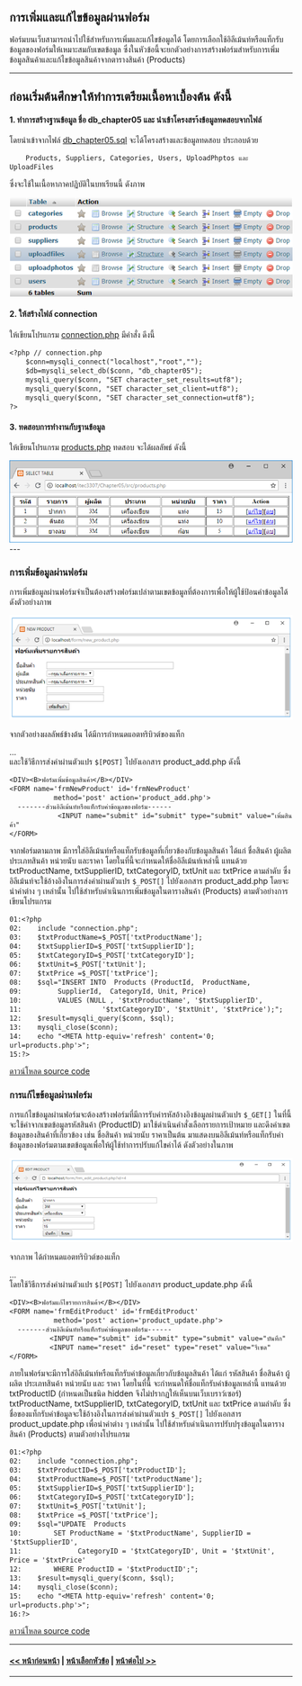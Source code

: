 ## การเพิ่มและแก้ไขข้อมูลผ่านฟอร์ม

ฟอร์มบนเว็บสามารถนำไปใช้สำหรับการเพิ่มและแก้ไขข้อมูลได้ โดยการเลือกใช้อิลีเม้นท์หรือแท็กรับข้อมูลของฟอร์มให้เหมาะสมกับเขตข้อมูล ซึ่งในหัวข้อนี้จะยกตัวอย่างการสร้างฟอร์มสำหรับการเพิ่มข้อมูลสินค้าและแก้ไขข้อมูลสินค้าจากตารางสินค้า (Products) 

---
ก่อนเริ่มต้นศึกษาให้ทำการเตรียมเนื้อหาเบื้องต้น ดังนี้
---

#### 1. ทำการสร้างฐานข้อมูล ชื่อ db_chapter05 และ นำเข้าโครงสรา้งข้อมูลทดสอบจากไฟล์ 

โดยนำเข้าจากไฟล์ [db_chapter05.sql](src/db_chapter05.sql) จะได้โครงสร้างและข้อมูลทดสอบ ประกอบด้วย
```
    Products, Suppliers, Categories, Users, UploadPhptos และ UploadFiles 
```

ซึ่งจะใช้ในเนื้อหาภาคปฏิบัติในบทเรียนนี้ ดังภาพ

<img src=output/db_chapter05.png>

#### 2. ให้สร้างไฟล์ connection

ให้เขียนโปรแกรม [connection.php](src/connection.php) มีคำสั่ง ดีงนี้
```
<?php // connection.php
    $conn=mysqli_connect("localhost","root","");
    $db=mysqli_select_db($conn, "db_chapter05");
    mysqli_query($conn, "SET character_set_results=utf8");
    mysqli_query($conn, "SET character_set_client=utf8");
    mysqli_query($conn, "SET character_set_connection=utf8");
?>
```

#### 3. ทดสอบการทำงานกับฐานข้อมูล

ให้เขียนโปรแกรม [products.php](src/products.php) ทดสอบ จะได้ผลลัพธ์ ดังนี้

<img src=output/products.png>
---

### การเพิ่มข้อมูลผ่านฟอร์ม
การเพิ่มข้อมูลผ่านฟอร์มจำเป็นต้องสร้างฟอร์มเปล่าตามเขตข้อมูลที่ต้องการเพื่อให้ผู้ใช้ป้อนค่าข้อมูลได้ ดังตัวอย่างภาพ

<img src=img/0505.png>

จากตัวอย่างผลลัพธ์ข้างต้น ได้มีการกำหนดแอตทริบิวต์ของแท็ก <FORM>…</FORM> และใช้วิธีการส่งค่าผ่านตัวแปร ```$[POST]``` ไปยังเอกสาร product_add.php ดังนี้

```
<DIV><B>ฟอร์มเพิ่มข้อมูลสินค้า</B></DIV>
<FORM name='frmNewProduct' id='frmNewProduct' 
           method='post' action='product_add.php'>
  -------ส่วนอิลีเม้นท์หรือแท็กรับค่าข้อมูลของฟอร์ม------
            <INPUT name="submit" id="submit" type="submit" value="เพิ่มสินค้า"
</FORM>
```

จากฟอร์มตามภาพ มีการใส่อิลีเม้นท์หรือแท็กรับข้อมูลที่เกี่ยวข้องกับข้อมูลสินค้า ได้แก่ ชื่อสินค้า ผู้ผลิต ประเภทสินค้า หน่วยนับ และราคา โดยในที่นี้จะกำหนดให้ชื่ออิลีเม้นท์เหล่านี้ แทนด้วย  txtProductName, txtSupplierID, txtCategoryID, txtUnit และ txtPrice ตามลำดับ ซึ่งอิลีเม้นท์จะใช้อ้างอิงในการส่งค่าผ่านตัวแปร ```$_POST[]``` ไปยังเอกสาร product_add.php โดยจะนำค่าต่าง ๆ เหล่านั้น ไปใช้สำหรับดำเนินการเพิ่มข้อมูลในตารางสินค้า (Products) ตามตัวอย่างการเขียนโปรแกรม

```
01:<?php
02:	   include "connection.php";
03:	   $txtProductName=$_POST['txtProductName'];
04:	   $txtSupplierID=$_POST['txtSupplierID'];
05:	   $txtCategoryID=$_POST['txtCategoryID']; 
06:	   $txtUnit=$_POST['txtUnit']; 
07:	   $txtPrice =$_POST['txtPrice']; 
08:	   $sql="INSERT INTO  Products (ProductId,  ProductName, 
09:	        SupplierId,  CategoryId, Unit, Price) 
10:	        VALUES (NULL , '$txtProductName', '$txtSupplierID',
11:	                   '$txtCategoryID', '$txtUnit', '$txtPrice');";
12:	   $result=mysqli_query($conn, $sql); 
13:	   mysqli_close($conn);
14:	   echo "<META http-equiv='refresh' content='0; url=products.php'>";
15:?>
```

[ดาวน์โหลด source code](src/ch05_04.php)

### การแก้ไขข้อมูลผ่านฟอร์ม
การแก้ไขข้อมูลผ่านฟอร์มจะต้องสร้างฟอร์มที่มีการรับค่ารหัสอ้างอิงข้อมูลผ่านตัวแปร ```$_GET[]``` ในที่นี้ จะใช้ค่าจากเขตข้อมูลรหัสสินค้า (ProductID) มาใช้ดำเนินคำสั่งเลือกรายการเป้าหมาย และดึงค่าเขตข้อมูลของสินค้าที่เกี่ยวข้อง เช่น ชื่อสินค้า หน่วยนับ ราคาเป็นต้น มาแสดงบนอิลีเม้นท์หรือแท็กรับค่าข้อมูลของฟอร์มตามเขตข้อมูลเพื่อให้ผู้ใช้ทำการปรับแก้ไขค่าได้ ดังตัวอย่างในภาพ

<img src=img/0506.png>

จากภาพ ได้กำหนดแอตทริบิวต์ของแท็ก <FORM>…</FORM> โดยใช้วิธีการส่งค่าผ่านตัวแปร ```$[POST]``` ไปยังเอกสาร product_update.php ดังนี้

```
<DIV><B>ฟอร์มแก้ไขรายการสินค้า</B></DIV>
<FORM name='frmEditProduct' id='frmEditProduct' 
           method='post' action='product_update.php'>
  -------ส่วนอิลีเม้นท์หรือแท็กรับค่าข้อมูลของฟอร์ม------
          <INPUT name="submit" id="submit" type="submit" value="บันทึก"
          <INPUT name="reset" id="reset" type="reset" value="รีเซต"
</FORM>
```

ภายในฟอร์มจะมีการใส่อิลีเม้นท์หรือแท็กรับค่าข้อมูลเกี่ยวกับข้อมูลสินค้า ได้แก่ รหัสสินค้า ชื่อสินค้า ผู้ผลิต ประเภทสินค้า หน่วยนับ และ ราคา โดยในที่นี้ จะกำหนดให้ชื่อแท็กรับค่าข้อมูลเหล่านี้ แทนด้วย  txtProductID (กำหนดเป็นชนิด hidden จึงไม่ปรากฏให้เห็นบนเว็บเบราว์เซอร์) txtProductName, txtSupplierID, txtCategoryID, txtUnit และ txtPrice ตามลำดับ ซึ่งชื่อของแท็กรับค่าข้อมูลจะใช้อ้างอิงในการส่งค่าผ่านตัวแปร ```$_POST[]``` ไปยังเอกสาร product_update.php เพื่อนำค่าต่าง ๆ เหล่านั้น ไปใช้สำหรับดำเนินการปรับปรุงข้อมูลในตารางสินค้า (Products) ตามตัวอย่างโปรแกรม

```
01:<?php
02:	   include "connection.php";
03:	   $txtProductID=$_POST['txtProductID']; 
04:	   $txtProductName=$_POST['txtProductName']; 
05:	   $txtSupplierID=$_POST['txtSupplierID']; 
06:	   $txtCategoryID=$_POST['txtCategoryID']; 
07:	   $txtUnit=$_POST['txtUnit']; 
08:	   $txtPrice =$_POST['txtPrice']; 
09:	   $sql="UPDATE  Products 
10:	       SET ProductName = '$txtProductName', SupplierID = '$txtSupplierID',
11:	             CategoryID = '$txtCategoryID', Unit = '$txtUnit', Price = '$txtPrice' 
12:	       WHERE ProductID = '$txtProductID';";
13:	   $result=mysqli_query($conn, $sql); 
14:	   mysqli_close($conn);
15:	   echo "<META http-equiv='refresh' content='0; url=products.php'>";
16:?>
```

[ดาวน์โหลด source code](src/ch05_05.php)

---
#### [<< หน้าก่อนหน้า](0502.md) | [หน้าเลือกหัวข้อ](README.md) | [หน้าต่อไป >>](0504.md)
---
